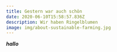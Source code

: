 ```yaml
---
title: Gestern war auch schön
date: 2020-06-10T15:58:57.836Z
description: Wir haben Ringelblumen
image: img/about-sustainable-farming.jpg
---
```

***hallo***